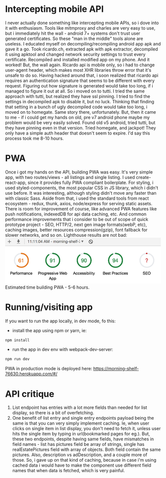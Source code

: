 # Intercepting mobile API

I never actually done something like intercepting mobile APIs, so i dove into it with enthusiasm.
Tools like mitmproxy and charles are very easy to use, but i immediately hit  the wall - android 7+ systems don't trust user generated certificates.
So these "man in the middle" tools alone are useless. I educated myself on decompiling/recompiling android app apk and gave it a go.
Took ricardo.ch, extracted apk with apk extractor, decompiled it using apktool and changed network security settings to trust every certificate.
Recompiled and installed modified app on my phone.
And it worked! But, the wall again. Ricardo api is mobile only, so i had to change user-agent header, which makes most XHR libraries throw error that it's unsafe to do so.
Having hacked around that, i soon realized that ricardo api requires an authentication signature that seems to be different with every request.
Figuring out how signature is generated would take too long, if i managed to figure it out at all. So i moved on to tutti.
I tried the same approach with tutti, but realized they have ssl pinning. I tried to find the settings in decompiled apk to disable it, but no luck.
Thinking that finding that setting in a bunch of ugly decompiled code would take too long, i moved on to homegate.
Same story there, unfortunately. But, then it came to me - if i could get my hands on old, pre v7 android phone maybe my problem would be very easily solved.
Found old v5 android, tried tutti, but they have pinning even in that version. Tried homegate, and jackpot!
They only have a simple auth header that doesn't seem to expire.
I'd say this process took me 8-10 hours.

# PWA

Once i got my hands on the API, building PWA was easy.
It's very simple app, with two routes/views - all listings and single listing.
I used create-react-app, since it provides fully PWA compliant boilerplate.
For styling, i used styled-components, the most popular CSS in JS library, which i didn't use before.
It was interesting, although styling didn't move any faster than with classic Sass.
Aside from that, i used the standard tools from react ecosystem - redux, thunk, axios, node/express for serving static assets.
There is room for improvement of course, like advanced PWA features like push notifications, indexedDB for api data caching, etc.
And common performance improvements that i consider to be out of scope of quick prototype project - SEO, HTTP/2, next gen image formats(webP, etc), caching images, better resources compression(gzip), font fallback for slower networks, and so on.
Lighthouse results are not bad:
![alt text](./src/assets/lighthouse.png "Lighthouse results")
Estimated time building PWA - 5-6 hours.

# Running/visiting app
If you want to run the app locally, in dev mode, fo this:
- install the app using npm or yarn, ie:

```sh
npm install
```

- run the app in dev env with webpack-dev-server:
 ```sh
 npm run dev
 ```

PWA in production mode is deployed here: https://morning-shelf-76630.herokuapp.com/#/

# API critique

1. List endpoint has entries with a lot more fields than needed for list display, so there is a bit of overfetching.
2. One benefit of list entry and single entry endpoints payload being the same is that you can very simply implement caching.
Ie, when user clicks on single item in list display, you don't need to fetch it, unless user hits the single item by typing in url(bookmarked pages for eg.).
But, these two endpoints, despite having same fields, have mismatches in field names - list has pictures field be array of strings, single has realEstatePictures field with array of objects. Both field contain the same pictures. Also, description vs adDescription, and a couple more of those.
So, i gave up on that kind of caching, because in case i'm using cached data i would have to make the component use different field names that when data is fetched, which is very painful.

